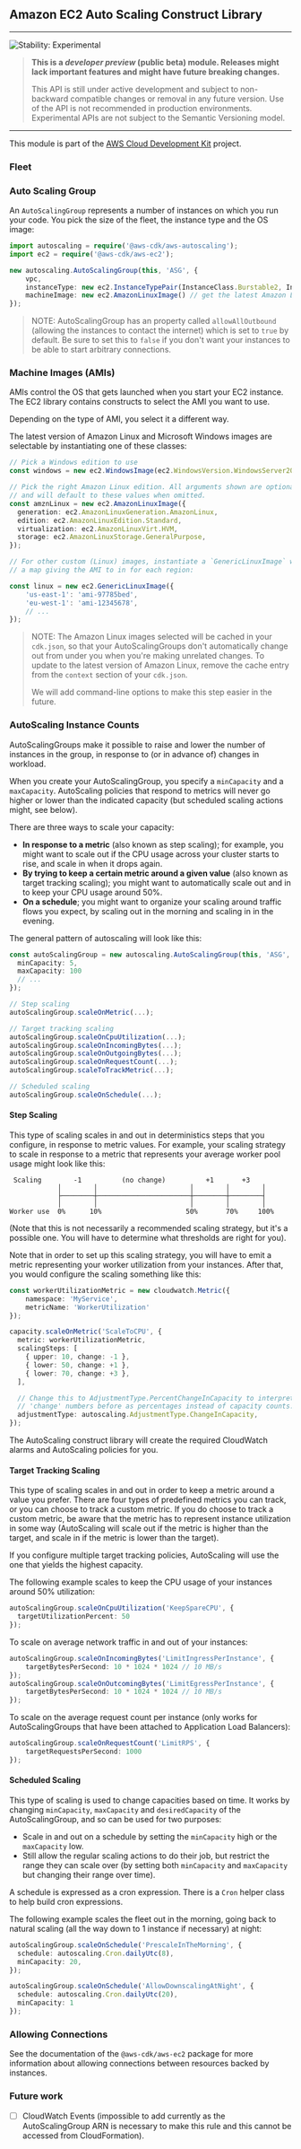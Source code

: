 ## Amazon EC2 Auto Scaling Construct Library
<!--BEGIN STABILITY BANNER-->

---

![Stability: Experimental](https://img.shields.io/badge/stability-Experimental-important.svg?style=for-the-badge)

> **This is a _developer preview_ (public beta) module. Releases might lack important features and might have
> future breaking changes.**
>
> This API is still under active development and subject to non-backward
> compatible changes or removal in any future version. Use of the API is not recommended in production
> environments. Experimental APIs are not subject to the Semantic Versioning model.

---
<!--END STABILITY BANNER-->

This module is part of the [AWS Cloud Development Kit](https://github.com/awslabs/aws-cdk) project.

### Fleet

### Auto Scaling Group

An `AutoScalingGroup` represents a number of instances on which you run your code. You
pick the size of the fleet, the instance type and the OS image:

```ts
import autoscaling = require('@aws-cdk/aws-autoscaling');
import ec2 = require('@aws-cdk/aws-ec2');

new autoscaling.AutoScalingGroup(this, 'ASG', {
    vpc,
    instanceType: new ec2.InstanceTypePair(InstanceClass.Burstable2, InstanceSize.Micro),
    machineImage: new ec2.AmazonLinuxImage() // get the latest Amazon Linux image
});
```

> NOTE: AutoScalingGroup has an property called `allowAllOutbound` (allowing the instances to contact the
> internet) which is set to `true` by default. Be sure to set this to `false`  if you don't want
> your instances to be able to start arbitrary connections.

### Machine Images (AMIs)

AMIs control the OS that gets launched when you start your EC2 instance. The EC2
library contains constructs to select the AMI you want to use.

Depending on the type of AMI, you select it a different way.

The latest version of Amazon Linux and Microsoft Windows images are
selectable by instantiating one of these classes:

```ts
// Pick a Windows edition to use
const windows = new ec2.WindowsImage(ec2.WindowsVersion.WindowsServer2019EnglishFullBase);

// Pick the right Amazon Linux edition. All arguments shown are optional
// and will default to these values when omitted.
const amznLinux = new ec2.AmazonLinuxImage({
  generation: ec2.AmazonLinuxGeneration.AmazonLinux,
  edition: ec2.AmazonLinuxEdition.Standard,
  virtualization: ec2.AmazonLinuxVirt.HVM,
  storage: ec2.AmazonLinuxStorage.GeneralPurpose,
});

// For other custom (Linux) images, instantiate a `GenericLinuxImage` with
// a map giving the AMI to in for each region:

const linux = new ec2.GenericLinuxImage({
    'us-east-1': 'ami-97785bed',
    'eu-west-1': 'ami-12345678',
    // ...
});
```

> NOTE: The Amazon Linux images selected will be cached in your `cdk.json`, so that your
> AutoScalingGroups don't automatically change out from under you when you're making unrelated
> changes. To update to the latest version of Amazon Linux, remove the cache entry from the `context`
> section of your `cdk.json`.
>
> We will add command-line options to make this step easier in the future.

### AutoScaling Instance Counts

AutoScalingGroups make it possible to raise and lower the number of instances in the group,
in response to (or in advance of) changes in workload.

When you create your AutoScalingGroup, you specify a `minCapacity` and a
`maxCapacity`. AutoScaling policies that respond to metrics will never go higher
or lower than the indicated capacity (but scheduled scaling actions might, see
below).

There are three ways to scale your capacity:

* **In response to a metric** (also known as step scaling); for example, you
  might want to scale out if the CPU usage across your cluster starts to rise,
  and scale in when it drops again.
* **By trying to keep a certain metric around a given value** (also known as
  target tracking scaling); you might want to automatically scale out and in to
  keep your CPU usage around 50%.
* **On a schedule**; you might want to organize your scaling around traffic
  flows you expect, by scaling out in the morning and scaling in in the
  evening.

The general pattern of autoscaling will look like this:

```ts
const autoScalingGroup = new autoscaling.AutoScalingGroup(this, 'ASG', {
  minCapacity: 5,
  maxCapacity: 100
  // ...
});

// Step scaling
autoScalingGroup.scaleOnMetric(...);

// Target tracking scaling
autoScalingGroup.scaleOnCpuUtilization(...);
autoScalingGroup.scaleOnIncomingBytes(...);
autoScalingGroup.scaleOnOutgoingBytes(...);
autoScalingGroup.scaleOnRequestCount(...);
autoScalingGroup.scaleToTrackMetric(...);

// Scheduled scaling
autoScalingGroup.scaleOnSchedule(...);
```

#### Step Scaling

This type of scaling scales in and out in deterministics steps that you
configure, in response to metric values. For example, your scaling strategy to
scale in response to a metric that represents your average worker pool usage
might look like this:

```
 Scaling        -1          (no change)          +1       +3
            │        │                       │        │        │
            ├────────┼───────────────────────┼────────┼────────┤
            │        │                       │        │        │
Worker use  0%      10%                     50%       70%     100%
```

(Note that this is not necessarily a recommended scaling strategy, but it's
a possible one. You will have to determine what thresholds are right for you).

Note that in order to set up this scaling strategy, you will have to emit a
metric representing your worker utilization from your instances. After that,
you would configure the scaling something like this:

```ts
const workerUtilizationMetric = new cloudwatch.Metric({
    namespace: 'MyService',
    metricName: 'WorkerUtilization'
});

capacity.scaleOnMetric('ScaleToCPU', {
  metric: workerUtilizationMetric,
  scalingSteps: [
    { upper: 10, change: -1 },
    { lower: 50, change: +1 },
    { lower: 70, change: +3 },
  ],

  // Change this to AdjustmentType.PercentChangeInCapacity to interpret the
  // 'change' numbers before as percentages instead of capacity counts.
  adjustmentType: autoscaling.AdjustmentType.ChangeInCapacity,
});
```

The AutoScaling construct library will create the required CloudWatch alarms and
AutoScaling policies for you.

#### Target Tracking Scaling

This type of scaling scales in and out in order to keep a metric around a value
you prefer. There are four types of predefined metrics you can track, or you can
choose to track a custom metric. If you do choose to track a custom metric,
be aware that the metric has to represent instance utilization in some way
(AutoScaling will scale out if the metric is higher than the target, and scale
in if the metric is lower than the target).

If you configure multiple target tracking policies, AutoScaling will use the
one that yields the highest capacity.

The following example scales to keep the CPU usage of your instances around
50% utilization:

```ts
autoScalingGroup.scaleOnCpuUtilization('KeepSpareCPU', {
  targetUtilizationPercent: 50
});
```

To scale on average network traffic in and out of your instances:

```ts
autoScalingGroup.scaleOnIncomingBytes('LimitIngressPerInstance', {
    targetBytesPerSecond: 10 * 1024 * 1024 // 10 MB/s
});
autoScalingGroup.scaleOnOutcomingBytes('LimitEgressPerInstance', {
    targetBytesPerSecond: 10 * 1024 * 1024 // 10 MB/s
});
```

To scale on the average request count per instance (only works for
AutoScalingGroups that have been attached to Application Load
Balancers):

```ts
autoScalingGroup.scaleOnRequestCount('LimitRPS', {
    targetRequestsPerSecond: 1000
});
```

#### Scheduled Scaling

This type of scaling is used to change capacities based on time. It works by
changing `minCapacity`, `maxCapacity` and `desiredCapacity` of the
AutoScalingGroup, and so can be used for two purposes:

* Scale in and out on a schedule by setting the `minCapacity` high or
  the `maxCapacity` low.
* Still allow the regular scaling actions to do their job, but restrict
  the range they can scale over (by setting both `minCapacity` and
  `maxCapacity` but changing their range over time).

A schedule is expressed as a cron expression. There is a `Cron` helper class
to help build cron expressions.

The following example scales the fleet out in the morning, going back to natural
scaling (all the way down to 1 instance if necessary) at night:

```ts
autoScalingGroup.scaleOnSchedule('PrescaleInTheMorning', {
  schedule: autoscaling.Cron.dailyUtc(8),
  minCapacity: 20,
});

autoScalingGroup.scaleOnSchedule('AllowDownscalingAtNight', {
  schedule: autoscaling.Cron.dailyUtc(20),
  minCapacity: 1
});
```

### Allowing Connections

See the documentation of the `@aws-cdk/aws-ec2` package for more information
about allowing connections between resources backed by instances.

### Future work

- [ ] CloudWatch Events (impossible to add currently as the AutoScalingGroup ARN is
  necessary to make this rule and this cannot be accessed from CloudFormation).

